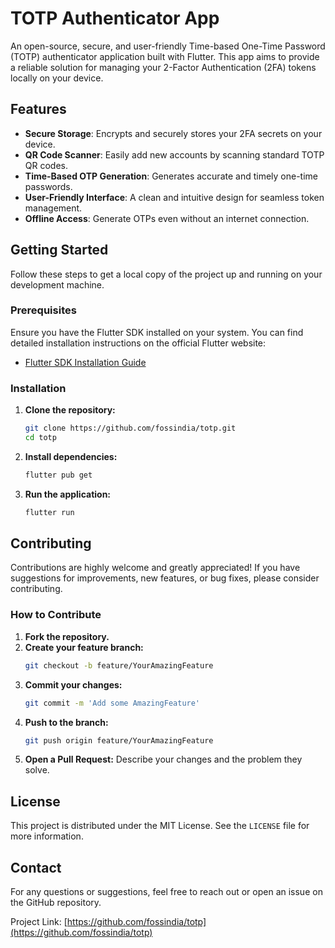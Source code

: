 # TOTP Authenticator App

An open-source, secure, and user-friendly Time-based One-Time Password (TOTP) authenticator application built with Flutter. This app aims to provide a reliable solution for managing your 2-Factor Authentication (2FA) tokens locally on your device.

## Features

*   **Secure Storage**: Encrypts and securely stores your 2FA secrets on your device.
*   **QR Code Scanner**: Easily add new accounts by scanning standard TOTP QR codes.
*   **Time-Based OTP Generation**: Generates accurate and timely one-time passwords.
*   **User-Friendly Interface**: A clean and intuitive design for seamless token management.
*   **Offline Access**: Generate OTPs even without an internet connection.

## Getting Started

Follow these steps to get a local copy of the project up and running on your development machine.

### Prerequisites

Ensure you have the Flutter SDK installed on your system. You can find detailed installation instructions on the official Flutter website:

*   [Flutter SDK Installation Guide](https://flutter.dev/docs/get-started/install)

### Installation

1.  **Clone the repository:**
    ```bash
    git clone https://github.com/fossindia/totp.git
    cd totp
    ```
2.  **Install dependencies:**
    ```bash
    flutter pub get
    ```
3.  **Run the application:**
    ```bash
    flutter run
    ```

## Contributing

Contributions are highly welcome and greatly appreciated! If you have suggestions for improvements, new features, or bug fixes, please consider contributing.

### How to Contribute

1.  **Fork the repository.**
2.  **Create your feature branch:**
    ```bash
    git checkout -b feature/YourAmazingFeature
    ```
3.  **Commit your changes:**
    ```bash
    git commit -m 'Add some AmazingFeature'
    ```
4.  **Push to the branch:**
    ```bash
    git push origin feature/YourAmazingFeature
    ```
5.  **Open a Pull Request:**
    Describe your changes and the problem they solve.

## License

This project is distributed under the MIT License. See the `LICENSE` file for more information.

## Contact

For any questions or suggestions, feel free to reach out or open an issue on the GitHub repository.

Project Link: [https://github.com/fossindia/totp](https://github.com/fossindia/totp)